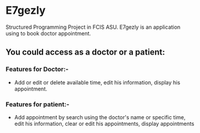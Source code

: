 # E7gezly
Structured Programming Project in FCIS ASU.
E7gezly is an application using to book doctor appointment.
## You could access as a doctor or a patient:
### Features for Doctor:-
- Add or edit or delete available time, edit his information, display his appointment.
### Features for patient:-
- Add appointment by search using the doctor's name or specific time, edit his information, clear or edit his appointments, display appointments 
 
